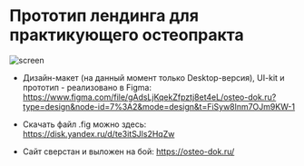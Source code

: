 # Прототип лендинга для практикующего остеопракта

![screen](https://github.com/git-morozova/osteo-dok.ru/assets/153770811/92a650b7-7f75-4d11-be3d-55633b0f2b08)

* Дизайн-макет (на данный момент только Desktop-версия), UI-kit и прототип - реализовано в Figma:
https://www.figma.com/file/gAdsLjKqekZfpztj8et4eL/osteo-dok.ru?type=design&node-id=7%3A2&mode=design&t=FiSyw8lnm7OJm9KW-1

* Скачать файл .fig можно здесь:
https://disk.yandex.ru/d/te3itSJls2HqZw

* Сайт сверстан и выложен на бой:
https://osteo-dok.ru/
